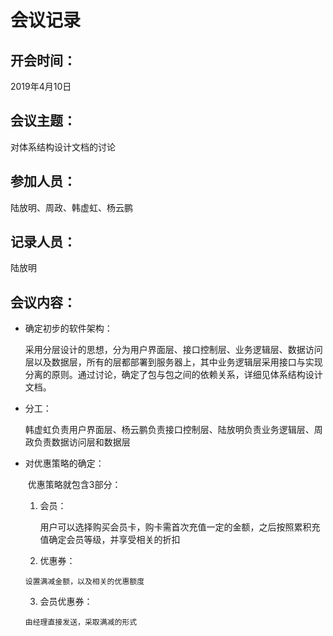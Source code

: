 # 会议记录

## 开会时间：

2019年4月10日

## 会议主题：

对体系结构设计文档的讨论

## 参加人员：

陆放明、周政、韩虚虹、杨云鹏

## 记录人员：

陆放明

## 会议内容：

- 确定初步的软件架构：

  ​	采用分层设计的思想，分为用户界面层、接口控制层、业务逻辑层、数据访问层以及数据层，所有的层都部署到服务器上，其中业务逻辑层采用接口与实现分离的原则。通过讨论，确定了包与包之间的依赖关系，详细见体系结构设计文档。

- 分工：

  ​	韩虚虹负责用户界面层、杨云鹏负责接口控制层、陆放明负责业务逻辑层、周政负责数据访问层和数据层

- 对优惠策略的确定：

  ​	优惠策略就包含3部分：

   1. 会员：

      用户可以选择购买会员卡，购卡需首次充值一定的金额，之后按照累积充值确定会员等级，并享受相关的折扣

  	2. 优惠券：

      设置满减金额，以及相关的优惠额度

  	3. 会员优惠券：

      由经理直接发送，采取满减的形式